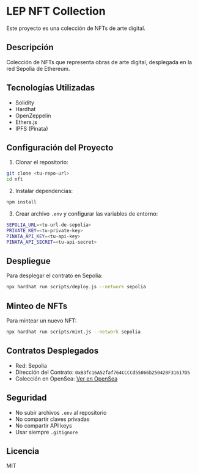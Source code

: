 # LEP NFT Collection

Este proyecto es una colección de NFTs de arte digital.

## Descripción

Colección de NFTs que representa obras de arte digital, desplegada en la red Sepolia de Ethereum.

## Tecnologías Utilizadas

- Solidity
- Hardhat
- OpenZeppelin
- Ethers.js
- IPFS (Pinata)

## Configuración del Proyecto

1. Clonar el repositorio:
```bash
git clone <tu-repo-url>
cd nft
```

2. Instalar dependencias:
```bash
npm install
```

3. Crear archivo `.env` y configurar las variables de entorno:
```bash
SEPOLIA_URL=<tu-url-de-sepolia>
PRIVATE_KEY=<tu-private-key>
PINATA_API_KEY=<tu-api-key>
PINATA_API_SECRET=<tu-api-secret>
```

## Despliegue

Para desplegar el contrato en Sepolia:

```bash
npx hardhat run scripts/deploy.js --network sepolia
```

## Minteo de NFTs

Para mintear un nuevo NFT:

```bash
npx hardhat run scripts/mint.js --network sepolia
```

## Contratos Desplegados

- Red: Sepolia
- Dirección del Contrato: `0xB3fc16A52faf764CCCCd55066b250428F31617D5`
- Colección en OpenSea: [Ver en OpenSea](https://opensea.io/assets/sepolia/0xB3fc16A52faf764CCCCd55066b250428F31617D5)

## Seguridad

- No subir archivos `.env` al repositorio
- No compartir claves privadas
- No compartir API keys
- Usar siempre `.gitignore`

## Licencia

MIT 

